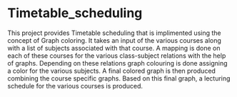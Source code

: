 # Timetable_scheduling

This project provides Timetable scheduling that is implimented using the concept of Graph coloring. It takes an input of the various courses along with a list of subjects associated with that course. A mapping is done on each of these courses for the various class-subject relations with the help of graphs. Depending on these relations graph colouring is done assigning a color for the various subjects. A final colored graph is then produced combining the course specific graphs. Based on this final graph, a lecturing schedule for the various courses is produced.
